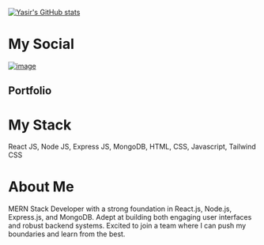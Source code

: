 [![Yasir's GitHub stats](https://github-readme-stats.vercel.app/api?username=developer-yasir)](https://github.com/anuraghazra/github-readme-stats)

# My Social 
<a href="https://www.linkedin.com/in/developer-yasir/">![image](https://github.com/developer-yasir/developer-yasir/assets/146189016/d2d107c4-4f0b-4508-94cd-57cb0d1b97d4) </a> 
<h2> Portfolio</h2>
<a href="https://yasirraees.thsite.top/"> </a> 

# My Stack  
React JS, Node JS, Express JS, MongoDB,  HTML, CSS, Javascript, Tailwind CSS

# About Me 
MERN Stack Developer with a strong foundation in React.js, Node.js, Express.js, and MongoDB. Adept at building both engaging user interfaces and robust backend systems. Excited to join a team where I can push my boundaries and learn from the best.
<!---
developer-yasir/developer-yasir is a ✨ special ✨ repository because its `README.md` (this file) appears on your GitHub profile.
You can click the Preview link to take a look at your changes.
--->
